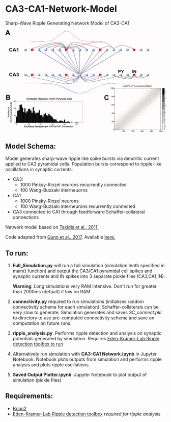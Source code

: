 # CA3-CA1-Network-Model
Sharp-Wave Ripple Generating Network Model of CA3-CA1

![alt text](https://github.com/EdMorrell/CA3-CA1-Network-Model/blob/main/ca3_ca1.jpg "Taken from Taxidis et al.,")

## Model Schema:
Model generates sharp-wave ripple like spike bursts via dendritic current applied to CA3 pyramidal cells. Population bursts correspond to ripple-like oscillations in synaptic currents.
*    CA3:
        - 1000 Pinksy-Rinzel neurons recurrently connected
        - 100 Wang-Buzsaki interneuorns
*    CA1
        - 1000 Pinsky-Rinzel neurons
        - 100 Wang-Buzsaki interneurons recurrently connected
*    CA3 connected to CA1 through feedforward Schaffer-collateral connections



Network model based on [Taxidis et al., 2011.](https://onlinelibrary.wiley.com/doi/full/10.1002/hipo.20930)

Code adapted from [Gunn et al., 2017](https://academic.oup.com/cercor/article/27/8/4182/3778268). Available [here.](https://senselab.med.yale.edu/ModelDB/showmodel.cshtml?model=225906#tabs-1)

## To run:
1. **Full_Simulation.py** will run a full simulation (simulation lenth specified in main() function) and output the CA3/CA1 pyramidal cell spikes and synaptic currents and IN spikes into 3 separate pickle files (CA3,CA1,IN). 
    
    **Warning**: Long simulations very RAM intensive. Don't run for greater than 2000ms (default) if low on RAM
    
2. **connectivity.py** required to run simulations (initialises random connectivity schema for each simulation). Schaffer-collaterals can be very slow to generate. Simulation generates and saves *SC_connect.pkl* to directory to use pre-computed connectivity schema and save on computation on future runs.

3. **ripple_analysis.py**: Performs ripple detection and analysis on synaptic potentials generated by simulation. Requires [Eden-Kramer-Lab Ripple detection toolbox to run](https://github.com/Eden-Kramer-Lab/ripple_detection)

3. Alternatively run simulation with **CA3-CA1 Network.ipynb** in Jupyter Notebook. Notebook plots outputs from simulation and performs ripple analysis and plots ripple oscillations.

4. **Saved Output Plotter.ipynb**: Jupyter Notebook to plot output of simulation (pickle files)

## Requirements:
* [Brian2](https://brian2.readthedocs.io/en/stable/) 
* [Eden-Kramer-Lab Ripple detection toolbox](https://github.com/Eden-Kramer-Lab/ripple_detection) *required for ripple analysis*
